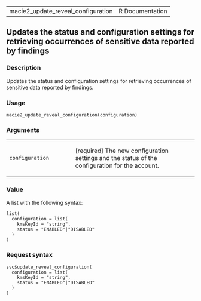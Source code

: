 <table style="width: 100%;">
<tbody>
<tr class="odd">
<td>macie2_update_reveal_configuration</td>
<td style="text-align: right;">R Documentation</td>
</tr>
</tbody>
</table>

## Updates the status and configuration settings for retrieving occurrences of sensitive data reported by findings

### Description

Updates the status and configuration settings for retrieving occurrences
of sensitive data reported by findings.

### Usage

    macie2_update_reveal_configuration(configuration)

### Arguments

<table>
<colgroup>
<col style="width: 35%" />
<col style="width: 65%" />
</colgroup>
<tbody>
<tr class="odd">
<td><code
id="macie2_update_reveal_configuration_:_configuration">configuration</code></td>
<td><p>[required] The new configuration settings and the status of the
configuration for the account.</p></td>
</tr>
</tbody>
</table>

### Value

A list with the following syntax:

    list(
      configuration = list(
        kmsKeyId = "string",
        status = "ENABLED"|"DISABLED"
      )
    )

### Request syntax

    svc$update_reveal_configuration(
      configuration = list(
        kmsKeyId = "string",
        status = "ENABLED"|"DISABLED"
      )
    )

